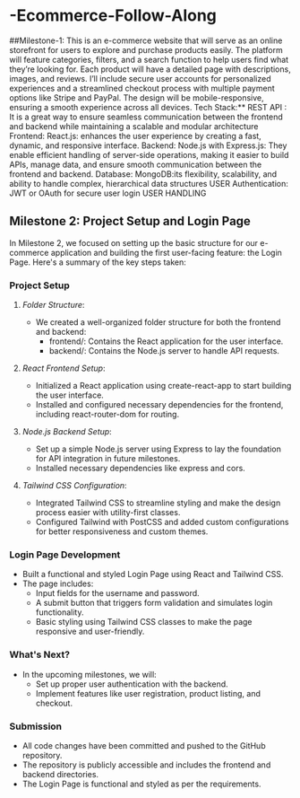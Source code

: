 # -Ecommerce-Follow-Along
##Milestone-1:
This is an e-commerce website that will serve as an online storefront for users to explore and purchase products easily. The platform will feature categories, filters, and a search function to help users find what they’re looking for. Each product will have a detailed page with descriptions, images, and reviews. I’ll include secure user accounts for personalized experiences and a streamlined checkout process with multiple payment options like Stripe and PayPal. The design will be mobile-responsive, ensuring a smooth experience across all devices.
Tech Stack:**
REST API : It is a great way to ensure seamless communication between the frontend and backend while maintaining a scalable and modular architecture
Frontend: React.js: enhances the user experience by creating a fast, dynamic, and responsive interface.
Backend: Node.js with Express.js: They enable efficient handling of server-side operations, making it easier to build APIs, manage data, and ensure smooth communication between the frontend and backend.
Database: MongoDB:its flexibility, scalability, and ability to handle complex, hierarchical data structures
USER Authentication: JWT or OAuth for secure user login 
USER HANDLING

## Milestone 2: Project Setup and Login Page

In Milestone 2, we focused on setting up the basic structure for our e-commerce application and building the first user-facing feature: the Login Page. Here's a summary of the key steps taken:

### Project Setup
1. *Folder Structure*:
   - We created a well-organized folder structure for both the frontend and backend:
     - frontend/: Contains the React application for the user interface.
     - backend/: Contains the Node.js server to handle API requests.

2. *React Frontend Setup*:
   - Initialized a React application using create-react-app to start building the user interface.
   - Installed and configured necessary dependencies for the frontend, including react-router-dom for routing.

3. *Node.js Backend Setup*:
   - Set up a simple Node.js server using Express to lay the foundation for API integration in future milestones.
   - Installed necessary dependencies like express and cors.

4. *Tailwind CSS Configuration*:
   - Integrated Tailwind CSS to streamline styling and make the design process easier with utility-first classes.
   - Configured Tailwind with PostCSS and added custom configurations for better responsiveness and custom themes.

### Login Page Development
- Built a functional and styled Login Page using React and Tailwind CSS.
- The page includes:
  - Input fields for the username and password.
  - A submit button that triggers form validation and simulates login functionality.
  - Basic styling using Tailwind CSS classes to make the page responsive and user-friendly.

### What's Next?
- In the upcoming milestones, we will:
  - Set up proper user authentication with the backend.
  - Implement features like user registration, product listing, and checkout.

### Submission
- All code changes have been committed and pushed to the GitHub repository.
- The repository is publicly accessible and includes the frontend and backend directories.
- The Login Page is functional and styled as per the requirements.

